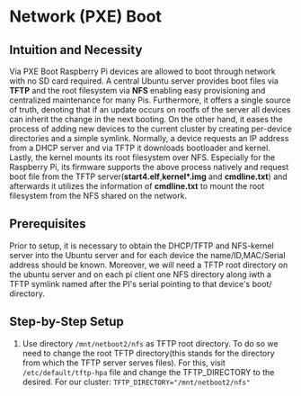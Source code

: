 # Network (PXE) Boot
## Intuition and Necessity
Via PXE Boot Raspberry Pi devices are allowed to boot through network with no SD card required. A central Ubuntu server provides boot files via **TFTP** and the root filesystem via **NFS** enabling easy provisioning and centralized maintenance for many Pis. Furthermore, it offers a single source of truth, denoting that if an update occurs on rootfs of the server all devices can inherit the change in the next booting. On the other hand, it eases the process of adding new devices to the current cluster by creating per-device directories and a simple symlink. Normally, a device requests an IP address from a  DHCP server and via TFTP it downloads bootloader and kernel. Lastly, the kernel mounts its root filesystem over NFS. Especially for the Raspberry Pi, its firmware supports the above process natively and request boot file from the TFTP server(**start4.elf**,**kernel\*.img** and **cmdline.txt**) and afterwards it utilizes the information of **cmdline.txt** to mount the root filesystem from the NFS shared on the network.
## Prerequisites
Prior to setup, it is necessary to obtain the DHCP/TFTP and NFS-kernel server into the Ubuntu server and for each device the name/ID,MAC/Serial address should be known. Moreover, we will need a TFTP root directory on the ubuntu server and on each pi client one NFS directory along iwth a TFTP symlink named after the PI's serial pointing to that device's boot/ directory.
## Step-by-Step Setup
1. Use directory `/mnt/netboot2/nfs` as TFTP root directory. To do so we need to change the root TFTP directory(this stands for the directory from which the TFTP server serves files). For this, visit `/etc/default/tftp-hpa` file and change the TFTP_DIRECTORY to the desired. For our cluster:
```TFTP_DIRECTORY="/mnt/netboot2/nfs"```
 
